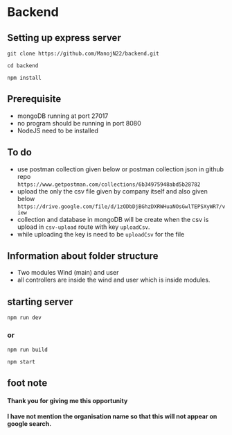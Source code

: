 # Backend
## Setting up express server

`git clone https://github.com/ManojN22/backend.git`

`cd backend`

`npm install`

## Prerequisite

* mongoDB running at port 27017 
* no program should be running in port 8080 
* NodeJS need to be installed 

## To do 

* use postman collection given below or postman collection json in github repo <br>
`https://www.getpostman.com/collections/6b34975948abd5b28782`
* upload the only the csv file given by company itself and also given below <br>
`https://drive.google.com/file/d/1zODbDjBGhzDXRWHuaNOsGwlTEPSXyWR7/view`
* collection and database in mongoDB will be create when the csv is upload in `csv-upload` route with key `uploadCsv`.
* while uploading the key is need to be `uploadCsv` for the file

## Information about folder structure

* Two modules Wind (main) and user
* all controllers are inside the wind and user which is inside modules.

## starting server 

`npm run dev`

### or

`npm run build`
 
`npm start`

## foot note 
#### Thank you for giving me this opportunity
#### I have not mention the organisation name so that this will not appear on google search.
